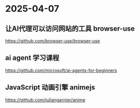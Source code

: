 # 2025-04-07

## 让AI代理可以访问网站的工具 browser-use

https://github.com/browser-use/browser-use

## ai agent 学习课程

https://github.com/microsoft/ai-agents-for-beginners

## JavaScript 动画引擎 animejs

https://github.com/juliangarnier/anime
